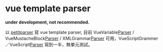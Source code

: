 # vue template parser
__under development, not recommended.__

以 [petitparser] 寫 vue template parser, 目前 VueVariable[Parser] / VueMustacheBlock[Parser] / XMLGrammar[Parser] 可用，VueScriptGrammer／VueScript[Parser] 寫到一半，無單元測試。


[petitparser]: https://pub.dev/packages/petitparser
[Parser]: /lib/src/ast.vue.template.parser.dart